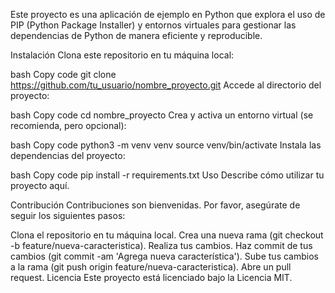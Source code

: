 Este proyecto es una aplicación de ejemplo en Python que explora el uso de PIP (Python Package Installer) y entornos virtuales para gestionar las dependencias de Python de manera eficiente y reproducible.

Instalación
Clona este repositorio en tu máquina local:

bash
Copy code
git clone https://github.com/tu_usuario/nombre_proyecto.git
Accede al directorio del proyecto:

bash
Copy code
cd nombre_proyecto
Crea y activa un entorno virtual (se recomienda, pero opcional):

bash
Copy code
python3 -m venv venv
source venv/bin/activate
Instala las dependencias del proyecto:

bash
Copy code
pip install -r requirements.txt
Uso
Describe cómo utilizar tu proyecto aquí.

Contribución
Contribuciones son bienvenidas. Por favor, asegúrate de seguir los siguientes pasos:

Clona el repositorio en tu máquina local.
Crea una nueva rama (git checkout -b feature/nueva-caracteristica).
Realiza tus cambios.
Haz commit de tus cambios (git commit -am 'Agrega nueva característica').
Sube tus cambios a la rama (git push origin feature/nueva-caracteristica).
Abre un pull request.
Licencia
Este proyecto está licenciado bajo la Licencia MIT.
